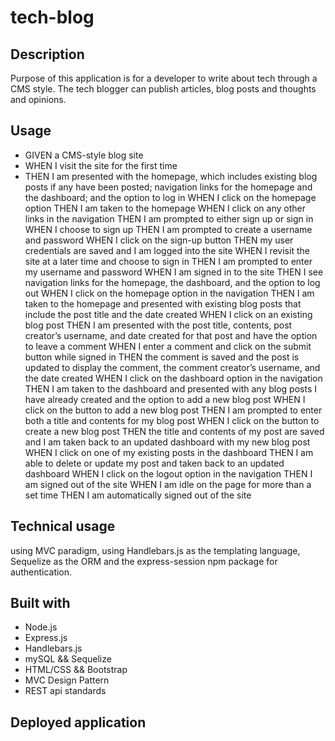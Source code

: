 # tech-blog

## Description

Purpose of this application is for a developer to write about tech through a CMS style. The tech blogger can publish articles, blog posts and thoughts and opinions.

## Usage

- GIVEN a CMS-style blog site
- WHEN I visit the site for the first time
- THEN I am presented with the homepage, which includes existing blog posts if any have been posted; navigation links for the homepage and the dashboard; and the option to log in
  WHEN I click on the homepage option
  THEN I am taken to the homepage
  WHEN I click on any other links in the navigation
  THEN I am prompted to either sign up or sign in
  WHEN I choose to sign up
  THEN I am prompted to create a username and password
  WHEN I click on the sign-up button
  THEN my user credentials are saved and I am logged into the site
  WHEN I revisit the site at a later time and choose to sign in
  THEN I am prompted to enter my username and password
  WHEN I am signed in to the site
  THEN I see navigation links for the homepage, the dashboard, and the option to log out
  WHEN I click on the homepage option in the navigation
  THEN I am taken to the homepage and presented with existing blog posts that include the post title and the date created
  WHEN I click on an existing blog post
  THEN I am presented with the post title, contents, post creator’s username, and date created for that post and have the option to leave a comment
  WHEN I enter a comment and click on the submit button while signed in
  THEN the comment is saved and the post is updated to display the comment, the comment creator’s username, and the date created
  WHEN I click on the dashboard option in the navigation
  THEN I am taken to the dashboard and presented with any blog posts I have already created and the option to add a new blog post
  WHEN I click on the button to add a new blog post
  THEN I am prompted to enter both a title and contents for my blog post
  WHEN I click on the button to create a new blog post
  THEN the title and contents of my post are saved and I am taken back to an updated dashboard with my new blog post
  WHEN I click on one of my existing posts in the dashboard
  THEN I am able to delete or update my post and taken back to an updated dashboard
  WHEN I click on the logout option in the navigation
  THEN I am signed out of the site
  WHEN I am idle on the page for more than a set time
  THEN I am automatically signed out of the site

## Technical usage

using MVC paradigm, using Handlebars.js as the templating language, Sequelize as the ORM and the express-session npm package for authentication.

## Built with

- Node.js
- Express.js
- Handlebars.js
- mySQL && Sequelize
- HTML/CSS && Bootstrap
- MVC Design Pattern
- REST api standards

## Deployed application
